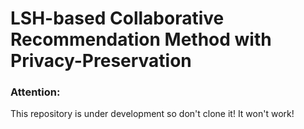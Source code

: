 # LSH-based Collaborative Recommendation Method with Privacy-Preservation

### Attention:
This repository is under development so don't clone it! It won't work! 
